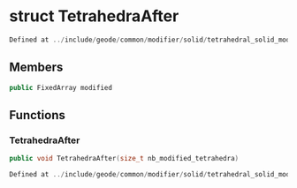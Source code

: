 # struct TetrahedraAfter

```cpp
Defined at ../include/geode/common/modifier/solid/tetrahedral_solid_modifier_simulation.h#303
```

## Members

```cpp
public FixedArray modified

```



## Functions

### TetrahedraAfter

```cpp
public void TetrahedraAfter(size_t nb_modified_tetrahedra)
```

```cpp
Defined at ../include/geode/common/modifier/solid/tetrahedral_solid_modifier_simulation.h#305
```



